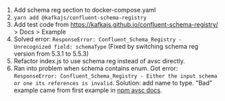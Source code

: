 1. Add schema reg section to docker-compose.yaml
2. `yarn add @kafkajs/confluent-schema-registry`
3. Add test code from https://kafkajs.github.io/confluent-schema-registry/ > Docs > Example
4. Solved error: `ResponseError: Confluent_Schema_Registry - Unrecognized field: schemaType` (Fixed by switching schema reg version from 5.3.1 to 5.5.3)
5. Refactor index.js to use schema reg instead of avsc directly.
6. Ran into problem when schema contains enum. Got error: `ResponseError: Confluent_Schema_Registry - Either the input schema or one its references is invalid`. Solution: add name to type. "Bad" example came from first example in [npm avsc docs](https://www.npmjs.com/package/avsc).
